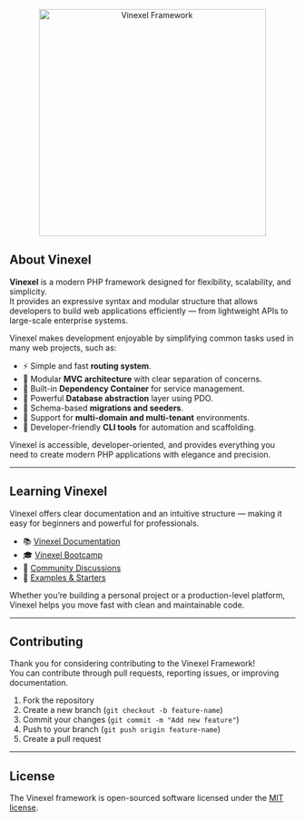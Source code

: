 <p align="center">
    <a href="https://vinexel.com" target="_blank">
        <img src="https://raw.githubusercontent.com/vinexel/art/main/logo/vinexel-full-color.svg" width="400" alt="Vinexel Framework">
    </a>
</p>

## About Vinexel

**Vinexel** is a modern PHP framework designed for flexibility, scalability, and simplicity.  
It provides an expressive syntax and modular structure that allows developers to build web applications efficiently — from lightweight APIs to large-scale enterprise systems.

Vinexel makes development enjoyable by simplifying common tasks used in many web projects, such as:

- ⚡ Simple and fast **routing system**.
- 🧩 Modular **MVC architecture** with clear separation of concerns.
- 🧠 Built-in **Dependency Container** for service management.
- 💾 Powerful **Database abstraction** layer using PDO.
- 🔄 Schema-based **migrations and seeders**.
- 🧰 Support for **multi-domain and multi-tenant** environments.
- 🚀 Developer-friendly **CLI tools** for automation and scaffolding.

Vinexel is accessible, developer-oriented, and provides everything you need to create modern PHP applications with elegance and precision.

---

## Learning Vinexel

Vinexel offers clear documentation and an intuitive structure — making it easy for beginners and powerful for professionals.

- 📚 [Vinexel Documentation](https://docs.vinexel.com)
- 🎓 [Vinexel Bootcamp](https://bootcamp.vinexel.com)
- 💬 [Community Discussions](https://github.com/vinexel/vinexel/discussions)
- 🧪 [Examples & Starters](https://github.com/vinexel/examples)

Whether you’re building a personal project or a production-level platform, Vinexel helps you move fast with clean and maintainable code.

---

## Contributing

Thank you for considering contributing to the Vinexel Framework!  
You can contribute through pull requests, reporting issues, or improving documentation.

1. Fork the repository  
2. Create a new branch (`git checkout -b feature-name`)  
3. Commit your changes (`git commit -m "Add new feature"`)  
4. Push to your branch (`git push origin feature-name`)  
5. Create a pull request

---

## License

The Vinexel framework is open-sourced software licensed under the [MIT license](LICENSE).
